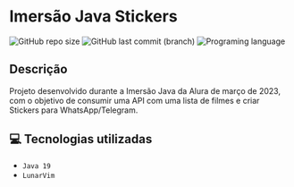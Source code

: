 # Imersão Java Stickers 

![GitHub repo size](https://img.shields.io/github/repo-size/GuiFerreira11/Imersao-Java?style=plastic) ![GitHub last commit (branch)](https://img.shields.io/github/last-commit/GuiFerreira11/Imersao-Java) ![Programing language](https://img.shields.io/badge/MADE%20with-Java-green)

## Descrição
Projeto desenvolvido durante a Imersão Java da Alura de março de 2023, com o objetivo de consumir uma API com uma lista de filmes e criar Stickers para WhatsApp/Telegram. 

## :computer: Tecnologias utilizadas
- ``Java 19``
- ``LunarVim``
